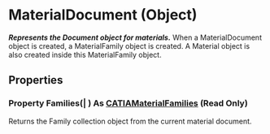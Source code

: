 # MaterialDocument (Object)

**_Represents the Document object for materials._**
When a MaterialDocument object is created, a MaterialFamily object is created. A Material object is also created inside this MaterialFamily object.

## Properties

### Property **Families**(| ) As [CATIAMaterialFamilies](../CATMatInterfaces/interface_MaterialFamilies_54108.md) (Read Only)

   Returns the Family collection object from the current material document.